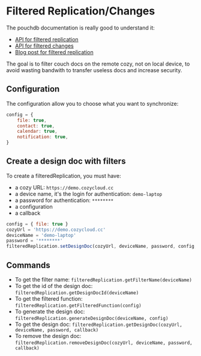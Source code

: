 Filtered Replication/Changes
============================

The pouchdb documentation is really good to understand it:

 * [API for filtered replication][1]
 * [API for filtered changes][2]
 * [Blog post for filtered replication][3]

The goal is to filter couch docs on the remote cozy, not on local device, to
avoid wasting bandwith to transfer useless docs and increase security.


Configuration
-------------

The configuration allow you to choose what you want to synchronize:

```javascript
config = {
    file: true,
    contact: true,
    calendar: true,
    notification: true,
}
```


Create a design doc with filters
--------------------------------

To create a filteredReplication, you must have:

 * a cozy URL: `https://demo.cozycloud.cc`
 * a device name, it's the login for authentication: `demo-laptop`
 * a password for authentication: `********`
 * a configuration
 * a callback

```javascript
config = { file: true }
cozyUrl = 'https://demo.cozycloud.cc'
deviceName = 'demo-laptop'
password = '********'
filteredReplication.setDesignDoc(cozyUrl, deviceName, password, config, callback)
```

Commands
--------

 * To get the filter name: `filteredReplication.getFilterName(deviceName)`
 * To get the id of the design doc: `filteredReplication.getDesignDocId(deviceName)`
 * To get the filtered function: `filteredReplication.getFilteredFunction(config)`
 * To generate the design doc: `filteredReplication.generateDesignDoc(deviceName, config)`
 * To get the design doc: `filteredReplication.getDesignDoc(cozyUrl, deviceName, password, callback)`
 * To remove the design doc: `filteredReplication.removeDesignDoc(cozyUrl, deviceName, password, callback)`


[1]:  https://pouchdb.com/api.html#filtered-replication
[2]:  https://pouchdb.com/api.html#filtered-changes
[3]:  https://pouchdb.com/2015/04/05/filtered-replication.html
